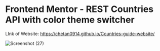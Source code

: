 # Frontend Mentor - REST Countries API with color theme switcher
LInk of Website:  https://chetan0914.github.io/Countries-guide-website/

![Screenshot (27)](https://github.com/Chetan0914/Countries-guide-website/assets/123154331/57279e03-511b-4dad-bcf5-452de7611ef4)
